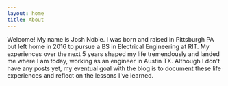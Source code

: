 ```yaml
---
layout: home
title: About
---
```


<p>Welcome! My name is Josh Noble. I was born and raised in Pittsburgh PA but left home in 2016 to pursue a BS in Electrical Engineering at RIT. My experiences over the next 5 years shaped my life tremendously and landed me where I am today, working as an engineer in Austin TX. Although I don't have any posts yet, my eventual goal with the blog is to document these life experiences and reflect on the lessons I've learned.</p>
